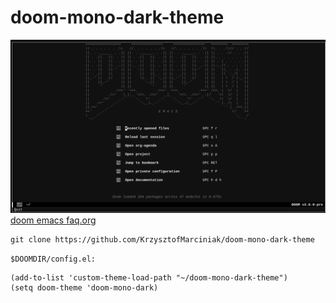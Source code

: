 # doom-mono-dark-theme
![theme.png](theme.png)
[doom emacs faq.org](https://github.com/doomemacs/doomemacs/blob/master/docs/faq.org#how-do-i-change-the-theme)

``` shell
git clone https://github.com/KrzysztofMarciniak/doom-mono-dark-theme
```
`$DOOMDIR/config.el:`
``` emacs-lisp
(add-to-list 'custom-theme-load-path "~/doom-mono-dark-theme")
(setq doom-theme 'doom-mono-dark)
```
